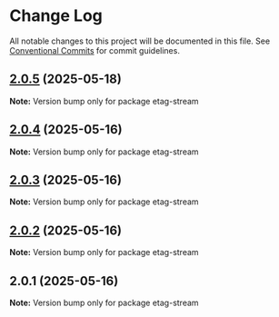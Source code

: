 # Change Log

All notable changes to this project will be documented in this file.
See [Conventional Commits](https://conventionalcommits.org) for commit guidelines.

## [2.0.5](https://github.com/launchql/launchql/compare/etag-stream@2.0.4...etag-stream@2.0.5) (2025-05-18)

**Note:** Version bump only for package etag-stream





## [2.0.4](https://github.com/launchql/launchql/compare/etag-stream@2.0.3...etag-stream@2.0.4) (2025-05-16)

**Note:** Version bump only for package etag-stream





## [2.0.3](https://github.com/launchql/launchql/compare/etag-stream@2.0.2...etag-stream@2.0.3) (2025-05-16)

**Note:** Version bump only for package etag-stream





## [2.0.2](https://github.com/launchql/launchql/compare/etag-stream@2.0.1...etag-stream@2.0.2) (2025-05-16)

**Note:** Version bump only for package etag-stream





## 2.0.1 (2025-05-16)

**Note:** Version bump only for package etag-stream
